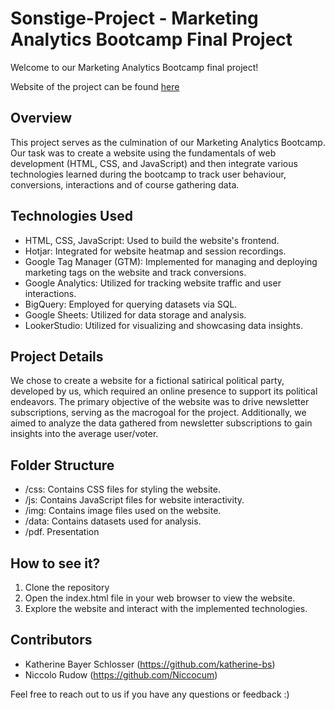 # Sonstige-Project - Marketing Analytics Bootcamp Final Project

Welcome to our Marketing Analytics Bootcamp final project!

Website of the project can be found [here](https://sonstige.netlify.app)

## Overview

This project serves as the culmination of our Marketing Analytics Bootcamp. Our task was to create a website using the fundamentals of web development (HTML, CSS, and JavaScript) and then integrate various technologies learned during the bootcamp to track user behaviour, conversions, interactions and of course gathering data.

## Technologies Used

- HTML, CSS, JavaScript: Used to build the website's frontend.
- Hotjar: Integrated for website heatmap and session recordings.
- Google Tag Manager (GTM): Implemented for managing and deploying marketing tags on the website and track conversions.
- Google Analytics: Utilized for tracking website traffic and user interactions.
- BigQuery: Employed for querying datasets via SQL.
- Google Sheets: Utilized for data storage and analysis.
- LookerStudio: Utilized for visualizing and showcasing data insights.

## Project Details

We chose to create a website for a fictional satirical political party, developed by us, which required an online presence to support its political endeavors. The primary objective of the website was to drive newsletter subscriptions, serving as the macrogoal for the project. Additionally, we aimed to analyze the data gathered from newsletter subscriptions to gain insights into the average user/voter.

## Folder Structure

- /css: Contains CSS files for styling the website.
- /js: Contains JavaScript files for website interactivity.
- /img: Contains image files used on the website.
- /data: Contains datasets used for analysis.
- /pdf. Presentation

## How to see it?

1. Clone the repository
2. Open the index.html file in your web browser to view the website.
3. Explore the website and interact with the implemented technologies.

## Contributors

- Katherine Bayer Schlosser (https://github.com/katherine-bs)
- Niccolo Rudow (https://github.com/Niccocum)


Feel free to reach out to us if you have any questions or feedback :)


